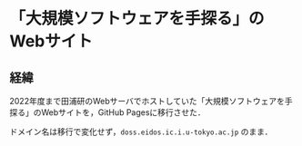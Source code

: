 # 「大規模ソフトウェアを手探る」のWebサイト

## 経緯

2022年度まで田浦研のWebサーバでホストしていた「大規模ソフトウェアを手探る」のWebサイトを，GitHub Pagesに移行させた．

ドメイン名は移行で変化せず，`doss.eidos.ic.i.u-tokyo.ac.jp` のまま．
